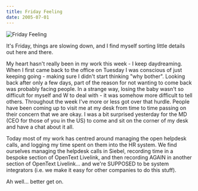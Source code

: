 ```yaml
---
title: Friday Feeling
date: 2005-07-01
---
```


![Friday Feeling](https://source.unsplash.com/-m88z7ily-w/1600x900)

It's Friday, things are slowing down, and I find myself sorting little details out here and there.

My heart hasn't really been in my work this week - I keep daydreaming. When I first came back to the office on Tuesday I was conscious of just keeping going - making sure I didn't start thinking "why bother". Looking back after only a few days, part of the reason for not wanting to come back was probably facing people. In a strange way, losing the baby wasn't so difficult for myself and W to deal with - it was somehow more difficult to tell others. Throughout the week I've more or less got over that hurdle. People have been coming up to visit me at my desk from time to time passing on their concern that we are okay. I was a bit surprised yesterday for the MD (CEO for those of you in the US) to come and sit on the corner of my desk and have a chat about it all.

Today most of my work has centred around managing the open helpdesk calls, and logging my time spent on them into the HR system. We find ourselves managing the helpdesk calls in Siebel, recording time in a bespoke section of OpenText Livelink, and then recording AGAIN in another section of OpenText Livelink... and we're SUPPOSED to be system integrators (i.e. we make it easy for other companies to do this stuff).

Ah well... better get on.